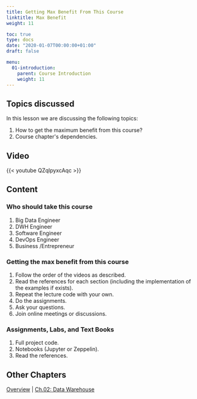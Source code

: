 ```yaml
---
title: Getting Max Benefit From This Course
linktitle: Max Benefit
weight: 11

toc: true
type: docs
date: "2020-01-07T00:00:00+01:00"
draft: false

menu:
  01-introduction:
    parent: Course Introduction
    weight: 11
---
```


## Topics discussed

In this lesson we are discussing the following topics:

1. How to get the maximum benefit from this course?
1. Course chapter's dependencies.

## Video

{{< youtube QZqlpyxcAqc >}}

## Content

### Who should take this course

1. Big Data Engineer
1. DWH Engineer
1. Software Engineer
1. DevOps Engineer
1. Business /Entrepreneur

### Getting the max benefit from this course 

1. Follow the order of the videos as described.
1. Read the references for each section (including the implementation of the examples if exists). 
1. Repeat the lecture code with your own.  
1. Do the assignments.
1. Ask your questions. 
1. Join online meetings or discussions.

### Assignments, Labs, and Text Books

1. Full project code.
1. Notebooks (Jupyter or Zeppelin).
1. Read the references.

## Other Chapters

[Overview](../../../../big-data-in-depth/)  | [Ch.02: Data Warehouse](../../02-dwh) 